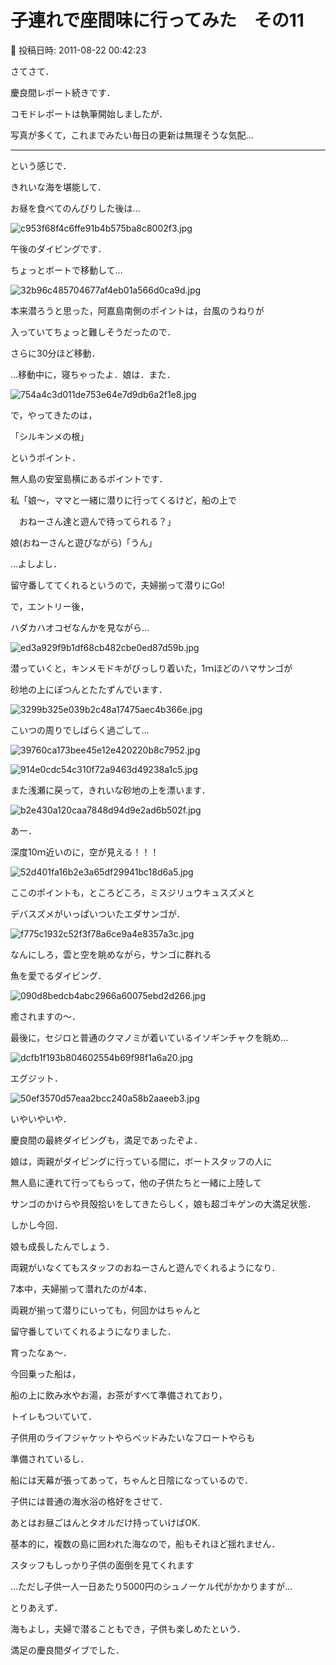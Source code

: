 # 子連れで座間味に行ってみた　その11

📅 投稿日時: 2011-08-22 00:42:23

さてさて．


慶良間レポート続きです．


コモドレポートは執筆開始しましたが．


写真が多くて，これまでみたい毎日の更新は無理そうな気配…


--------------





という感じで．


きれいな海を堪能して．


お昼を食べてのんびりした後は…




![c953f68f4c6ffe91b4b575ba8c8002f3.jpg](images/c953f68f4c6ffe91b4b575ba8c8002f3.jpg)




午後のダイビングです．





ちょっとボートで移動して…




![32b96c485704677af4eb01a566d0ca9d.jpg](images/32b96c485704677af4eb01a566d0ca9d.jpg)




本来潜ろうと思った，阿嘉島南側のポイントは，台風のうねりが


入っていてちょっと難しそうだったので．


さらに30分ほど移動．


…移動中に，寝ちゃったよ．娘は．また．




![754a4c3d011de753e64e7d9db6a2f1e8.jpg](images/754a4c3d011de753e64e7d9db6a2f1e8.jpg)







で，やってきたのは，


「シルキンメの根」


というポイント．


無人島の安室島横にあるポイントです．





私「娘～，ママと一緒に潜りに行ってくるけど，船の上で


　おねーさん達と遊んで待ってられる？」


娘(おねーさんと遊びながら)「うん」


…よしよし．


留守番しててくれるというので，夫婦揃って潜りにGo!





で，エントリー後，


ハダカハオコゼなんかを見ながら…




![ed3a929f9b1df68cb482cbe0ed87d59b.jpg](images/ed3a929f9b1df68cb482cbe0ed87d59b.jpg)







潜っていくと，キンメモドキがびっしり着いた，1ｍほどのハマサンゴが


砂地の上にぽつんとたたずんでいます．




![3299b325e039b2c48a17475aec4b366e.jpg](images/3299b325e039b2c48a17475aec4b366e.jpg)







こいつの周りでしばらく過ごして…




![39760ca173bee45e12e420220b8c7952.jpg](images/39760ca173bee45e12e420220b8c7952.jpg)









![914e0cdc54c310f72a9463d49238a1c5.jpg](images/914e0cdc54c310f72a9463d49238a1c5.jpg)







また浅瀬に戻って，きれいな砂地の上を漂います．




![b2e430a120caa7848d94d9e2ad6b502f.jpg](images/b2e430a120caa7848d94d9e2ad6b502f.jpg)







あー．


深度10ｍ近いのに，空が見える！！！




![52d401fa16b2e3a65df29941bc18d6a5.jpg](images/52d401fa16b2e3a65df29941bc18d6a5.jpg)







ここのポイントも，ところどころ，ミスジリュウキュスズメと


デバスズメがいっぱいついたエダサンゴが．




![f775c1932c52f3f78a6ce9a4e8357a3c.jpg](images/f775c1932c52f3f78a6ce9a4e8357a3c.jpg)







なんにしろ，雲と空を眺めながら，サンゴに群れる


魚を愛でるダイビング．




![090d8bedcb4abc2966a60075ebd2d266.jpg](images/090d8bedcb4abc2966a60075ebd2d266.jpg)




癒されますの～．





最後に，セジロと普通のクマノミが着いているイソギンチャクを眺め…




![dcfb1f193b804602554b69f98f1a6a20.jpg](images/dcfb1f193b804602554b69f98f1a6a20.jpg)







エグジット．




![50ef3570d57eaa2bcc240a58b2aaeeb3.jpg](images/50ef3570d57eaa2bcc240a58b2aaeeb3.jpg)




いやいやいや．


慶良間の最終ダイビングも，満足であったぞよ． 





娘は，両親がダイビングに行っている間に，ボートスタッフの人に


無人島に連れて行ってもらって，他の子供たちと一緒に上陸して


サンゴのかけらや貝殻拾いをしてきたらしく，娘も超ゴキゲンの大満足状態．





しかし今回．


娘も成長したんでしょう．


両親がいなくてもスタッフのおねーさんと遊んでくれるようになり．


7本中，夫婦揃って潜れたのが4本．


両親が揃って潜りにいっても，何回かはちゃんと


留守番していてくれるようになりました．


育ったなぁ～．





今回乗った船は，


船の上に飲み水やお湯，お茶がすべて準備されており，


トイレもついていて．


子供用のライフジャケットやらベッドみたいなフロートやらも


準備されているし．


船には天幕が張ってあって，ちゃんと日陰になっているので．


子供には普通の海水浴の格好をさせて．


あとはお昼ごはんとタオルだけ持っていけばOK.


基本的に，複数の島に囲われた海なので，船もそれほど揺れません．


スタッフもしっかり子供の面倒を見てくれます


…ただし子供一人一日あたり5000円のシュノーケル代がかかりますが…





とりあえず．


海もよし，夫婦で潜ることもでき，子供も楽しめたという．


満足の慶良間ダイブでした．
